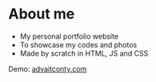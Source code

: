 # About me
- My personal portfolio website
- To showcase my codes and photos
- Made by scratch in HTML, JS and CSS

Demo: [advaitconty.com](https://advaitconty.com)